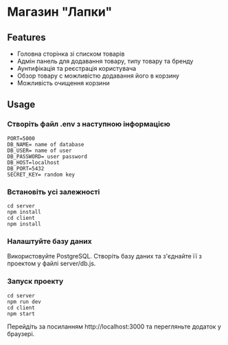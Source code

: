 # Магазин "Лапки"

## Features

-   Головна сторінка зі списком товарів
-   Адмін панель для додавання товару, типу товару та бренду
-   Аунтифікація та реєстрація користувача
-   Обзор товару с можливістю додавання його в корзину
-   Можливість очищення корзини

## Usage

### Створіть файл .env з наступною інформацією

```
PORT=5000
DB_NAME= name of database
DB_USER= name of user
DB_PASSWORD= user password
DB_HOST=localhost
DB_PORT=5432
SECRET_KEY= random key
```

### Встановіть усі залежності

```
cd server
npm install
cd client
npm install
```
### Налаштуйте базу даних
Використовуйте PostgreSQL.
Створіть базу даних та з'єднайте її з проектом у файлі server/db.js.

### Запуск проекту

```
cd server
npm run dev
cd client
npm start
```
Перейдіть за посиланням http://localhost:3000 та перегляньте додаток у браузері.
